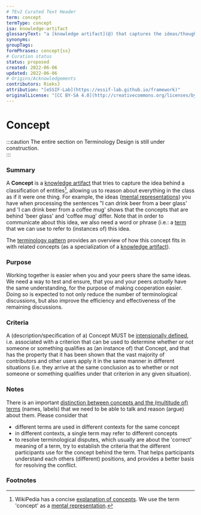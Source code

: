 ```yaml
---
# TEv2 Curated Text Header
term: concept
termType: concept
isa: knowledge-artifact
glossaryText: "a [knowledge artifact](@) that captures the ideas/thoughts behind a classification of [entities](@) (what makes [entities](@) in that class 'the same')."
synonyms:
groupTags:
formPhrases: concept{ss}
# Curation status
status: proposed
created: 2022-06-06
updated: 2022-06-06
# Origins/Acknowledgements
contributors: RieksJ
attribution: "[eSSIF-Lab](https://essif-lab.github.io/framework)"
originalLicense: "[CC BY-SA 4.0](http://creativecommons.org/licenses/by-sa/4.0/?ref=chooser-v1)"
---
```


# Concept

:::caution
The entire section on Terminology Design is still under construction.<br/>
:::

### Summary
A **Concept** is a [knowledge artifact](@) that tries to capture the idea behind a classification of entities[^1], allowing us to reason about everything in the class as if it were one thing. For example, the ideas ([mental representations](https://en.wikipedia.org/wiki/Mental_representation)) you have when processing the sentences "I can drink beer from a beer glass' and 'I can drink beer from a coffee mug' shows that the concepts that are behind 'beer glass' and 'coffee mug' differ. Note that in order to communicate about this idea, we also need a word or phrase (i.e.: a [term](@) that we can use to refer to (instances of) this idea.

The [terminology pattern](pattern-pattern-terminology@) provides an overview of how this concept fits in with related concepts (as a specialization of a [knowledge artifact](@)).

### Purpose
Working together is easier when you and your peers share the same ideas. We need a way to test and ensure, that you and your peers _actually_ have the same understanding, for the purpose of making cooperation easier. Doing so is expected to not only reduce the number of terminological discussions, but also improve the efficiency and effectiveness of the remaining discussions.

### Criteria
A (description/specification of a) Concept MUST be [intensionally defined](https://en.wikipedia.org/wiki/Extensional_and_intensional_definitions), i.e. associated with a criterion that can be used to determine whether or not someone or something qualifies as (an instance of) that Concept, and that has the property that it has been shown that the vast majority of contributors and other users apply it in the same manner in different situations (i.e. they arrive at the same conclusion as to whether or not someone or something qualifies under that criterion in any given situation).

### Notes
There is an important [distinction between concepts and the (multitude of) terms](https://simple.wikipedia.org/wiki/Concept) (names, labels) that we need to be able to talk and reason (argue) about them. Please consider that

* different terms are used in different contexts for the same concept
* in different contexts, a single term may refer to different concepts
* to resolve terminological disputes, which usually are about the 'correct' meaning of a term, try to establish the criteria that the different participants use for the concept behind the term. That helps participants understand each others (different) positions, and provides a better basis for resolving the conflict.


### Footnotes

[^1]: WikiPedia has a concise [explanation of concepts](https://en.wikipedia.org/wiki/Concept). We use the term 'concept' as a [mental representation](https://en.wikipedia.org/wiki/Mental_representation).

[^2]: For the difference between 'Concept' and 'Term', see https://simple.wikipedia.org/wiki/Concept.
